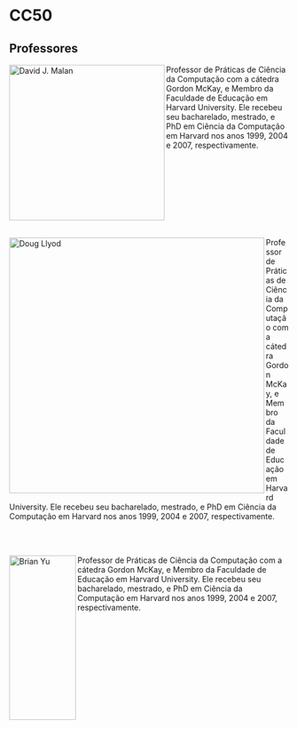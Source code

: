 # CC50



## Professores

<p>
<img align="left" height="280px "src="https://github.com/FireguiQueen/CC50/assets/98475125/a568d239-043a-4f3d-b45c-e0b688c3caae" alt="David J. Malan" />
Professor de Práticas de Ciência da Computação com a cátedra Gordon McKay, e Membro da Faculdade de Educação em Harvard University. Ele recebeu seu bacharelado, mestrado, e PhD em Ciência da Computação em Harvard nos anos 1999, 2004 e 2007, respectivamente.
</p>

<br clear="left"/>
<br clear="left"/>

<p>
<img align="left" height="460px "src="https://github.com/FireguiQueen/CC50/assets/98475125/45ad881d-f51b-4df7-a006-84e831086620" alt="Doug Llyod" />
Professor de Práticas de Ciência da Computação com a cátedra Gordon McKay, e Membro da Faculdade de Educação em Harvard University. Ele recebeu seu bacharelado, mestrado, e PhD em Ciência da Computação em Harvard nos anos 1999, 2004 e 2007, respectivamente.
</p>

<br clear="left"/>
<br clear="left"/>

<p>
<img align="left" width="120px "height="296px" src="https://github.com/FireguiQueen/CC50/assets/98475125/f20ab6f8-fb18-4eaf-9fe7-0f287b886d32" alt="Brian Yu" />
Professor de Práticas de Ciência da Computação com a cátedra Gordon McKay, e Membro da Faculdade de Educação em Harvard University. Ele recebeu seu bacharelado, mestrado, e PhD em Ciência da Computação em Harvard nos anos 1999, 2004 e 2007, respectivamente.
</p>




